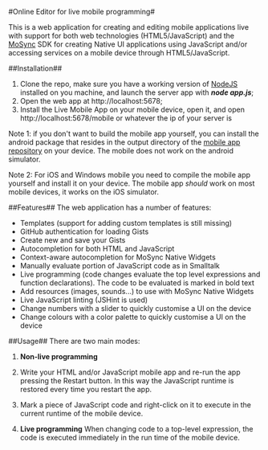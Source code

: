 #Online Editor for live mobile programming#

This is a web application for creating and editing mobile applications live with support for both web technologies (HTML5/JavaScript) and the [MoSync][1] SDK for creating Native UI applications using JavaScript and/or accessing services on a mobile device through HTML5/JavaScript.

##Installation##

 1. Clone the repo, make sure you have a working version of [NodeJS][2] installed on you machine, and launch the server app with ***node app.js***;
 2. Open the web app at http://localhost:5678;
 3. Install the Live Mobile App on your mobile device, open it, and open 
http://localhost:5678/mobile or whatever the ip of your server is

Note 1: if you don't want to build the mobile app yourself, you can install the android package that resides in the output directory of the [mobile app repository][3]  on your device. The mobile does not work on the android simulator.

Note 2: For iOS and Windows mobile you need to compile the mobile app yourself and install it on your device. The mobile app *should* work on most mobile devices, it works on the iOS simulator.

<!--
###Adding images###
![alt text][4]
-->

##Features##
The web application has a number of features:

 - Templates (support for adding custom templates is still missing)
 - GitHub authentication for loading Gists
 - Create new and save your Gists
 - Autocompletion for both HTML and JavaScript
 - Context-aware autocompletion for MoSync Native Widgets
 - Manually evaluate portion of JavaScript code as in Smalltalk
 - Live programming (code changes evaluate the top level expressions and function declarations). The code to be evaluated is marked in bold text
 - Add resources (images, sounds...) to use with MoSync Native Widgets
 - Live JavaScript linting (JSHint is used)
 - Change numbers with a slider to quickly customise a UI on the device
 - Change colours with a color palette to quickly customise a UI on the device

##Usage##
There are two main modes:

1. **Non-live programming**
  1. Write your HTML and/or JavaScript mobile app and re-run the app pressing the Restart button. In this way the JavaScript runtime is restored every time you restart the app.
  2. Mark a piece of JavaScript code and right-click on it to execute in the current runtime of the mobile device. 

2. **Live programming**
  When changing code to a top-level expression, the code is executed immediately in the run time of the mobile device.

[1]: http://www.mosync.com/
[2]: http://nodejs.org/
[3]: https://github.com/paoloboschini/Live